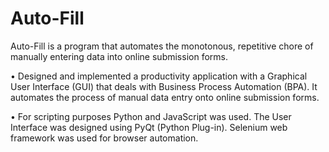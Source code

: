 # Auto-Fill
Auto-Fill is a program that automates the monotonous, repetitive chore of manually entering data into online submission forms.

• Designed and implemented a productivity application with a Graphical User Interface (GUI) that deals with Business Process Automation (BPA). It automates the process of manual data entry onto online submission forms.  

• For scripting purposes Python and JavaScript was used. The User Interface was designed using PyQt (Python Plug-in). Selenium web framework was used for browser automation.
